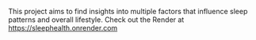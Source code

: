 This project aims to find insights into multiple factors that influence sleep patterns and overall lifestyle.
Check out the Render at https://sleephealth.onrender.com